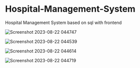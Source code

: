 # Hospital-Management-System
Hospital Management System based on sql with frontend

![Screenshot 2023-08-22 044747](https://github.com/AryanGupta2708/Hospital-Management-System/assets/111694369/6db63a3c-189e-4411-9f43-6f81885ac28a)

![Screenshot 2023-08-22 044539](https://github.com/AryanGupta2708/Hospital-Management-System/assets/111694369/be59652e-ce25-4cf2-8dc7-7e3691dcc15f)

![Screenshot 2023-08-22 044614](https://github.com/AryanGupta2708/Hospital-Management-System/assets/111694369/0acb09c7-33a1-4bf4-b633-c557f16c344a)

![Screenshot 2023-08-22 044719](https://github.com/AryanGupta2708/Hospital-Management-System/assets/111694369/c80d71a0-0f2b-4237-93c9-ed1a6642dd15)
